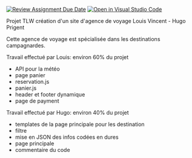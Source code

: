[![Review Assignment Due Date](https://classroom.github.com/assets/deadline-readme-button-24ddc0f5d75046c5622901739e7c5dd533143b0c8e959d652212380cedb1ea36.svg)](https://classroom.github.com/a/d6404dBr)
[![Open in Visual Studio Code](https://classroom.github.com/assets/open-in-vscode-718a45dd9cf7e7f842a935f5ebbe5719a5e09af4491e668f4dbf3b35d5cca122.svg)](https://classroom.github.com/online_ide?assignment_repo_id=12344118&assignment_repo_type=AssignmentRepo)

Projet TLW création d'un site d'agence de voyage
Louis Vincent - Hugo Prigent

Cette agence de voyage est spécialisée dans les destinations campagnardes.


Travail effectué par Louis: environ 60% du projet
- API pour la météo
- page panier
- reservation.js 
- panier.js 
- header et footer dynamique
- page de payment


Travail effectué par Hugo: environ 40% du projet
- templates de la page principale pour les destination
- filtre
- mise en JSON des infos codées en dures
- page principale
- commentaire du code

